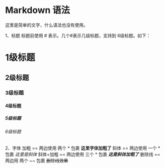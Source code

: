 # Markdown 语法

这里是简单的文字，什么语法也没有使用。

1、标题
标题前使用 # 表示。几个#表示几级标题，支持到 6级标题。如下：
# 1级标题
## 2级标题
### 3级标题
#### 4级标题
##### 5级标题
###### 6级标题

2、字体
加粗 == 两边使用 两个 * 包裹
**这里字体加粗了**
斜体 == 两边使用 一个 * 包裹
*这里是斜体*
斜体+加粗 == 两边使用 三个 * 包裹
***这是斜体加粗了***
删除线 == 两边用 两个 ~~ 包裹
~~删除线效果~~